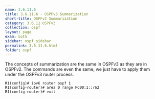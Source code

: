 ```yaml
---
name: 3.6.11.6
title: 3.6.11.6 - OSPFv3 Summarization
short-title: OSPFv3 Summarization
category: 3.6.11 OSPFv3
collection: ospf
layout: page
exam: both
sidebar: ospf_sidebar
permalink: 3.6.11.6.html
folder: ospf
---
```

The concepts of summarization are the same in OSPFv3 as they are in OSPFv2. The commands are even the same, we just have to apply them under the OSPFv3 router process.
```
R1(config)# ipv6 router ospf 1
R1(config-router)# area 0 range FC00:1::/62
R1(config-router)# exit
```
